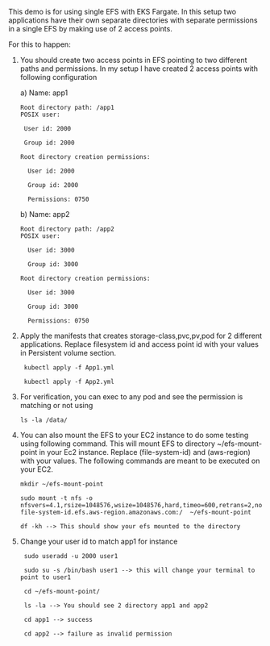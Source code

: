 This demo is for using single EFS with EKS Fargate. In this setup two applications have their own separate directories with separate permissions in a single EFS by making use of 2 access points.

For this to happen:

1) You should create two access points in EFS pointing to two different paths and permissions. In my setup I have created 2 access points with following configuration

    a) Name: app1
    
    
       Root directory path: /app1
       POSIX user:
       
        User id: 2000
        
        Group id: 2000
        
       Root directory creation permissions:
       
         User id: 2000
         
         Group id: 2000
         
         Permissions: 0750
         

    b) Name: app2
    
    
       Root directory path: /app2
       POSIX user:
       
         User id: 3000
         
         Group id: 3000
         
       Root directory creation permissions:
       
         User id: 3000
         
         Group id: 3000
         
         Permissions: 0750
         
   
2) Apply the manifests that creates storage-class,pvc,pv,pod for 2 different applications. Replace filesystem id and access point id with your values in Persistent volume section.
   
        kubectl apply -f App1.yml
        
        kubectl apply -f App2.yml
        
        
 3) For verification, you can exec to any pod and see the permission is matching or not using 
  
        ls -la /data/
   
   
 4) You can also mount the EFS to your EC2 instance to do some testing using following command. This will mount EFS to directory ~/efs-mount-point in your Ec2         instance. Replace (file-system-id) and (aws-region) with your values. The following commands are meant to be executed on your EC2.
    
        mkdir ~/efs-mount-point
    
        sudo mount -t nfs -o nfsvers=4.1,rsize=1048576,wsize=1048576,hard,timeo=600,retrans=2,noresvport file-system-id.efs.aws-region.amazonaws.com:/  ~/efs-mount-point   
    
        df -kh --> This should show your efs mounted to the directory
    
  
5) Change your user id to match app1 for instance
    
        sudo useradd -u 2000 user1
    
        sudo su -s /bin/bash user1 --> this will change your terminal to point to user1
    
        cd ~/efs-mount-point/
    
        ls -la --> You should see 2 directory app1 and app2
    
        cd app1 --> success 
    
        cd app2 --> failure as invalid permission
    
        
        
